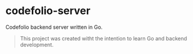 # codefolio-server
Codefolio backend server written in Go. 

> This project was created witht the intention to learn Go and backend development.
